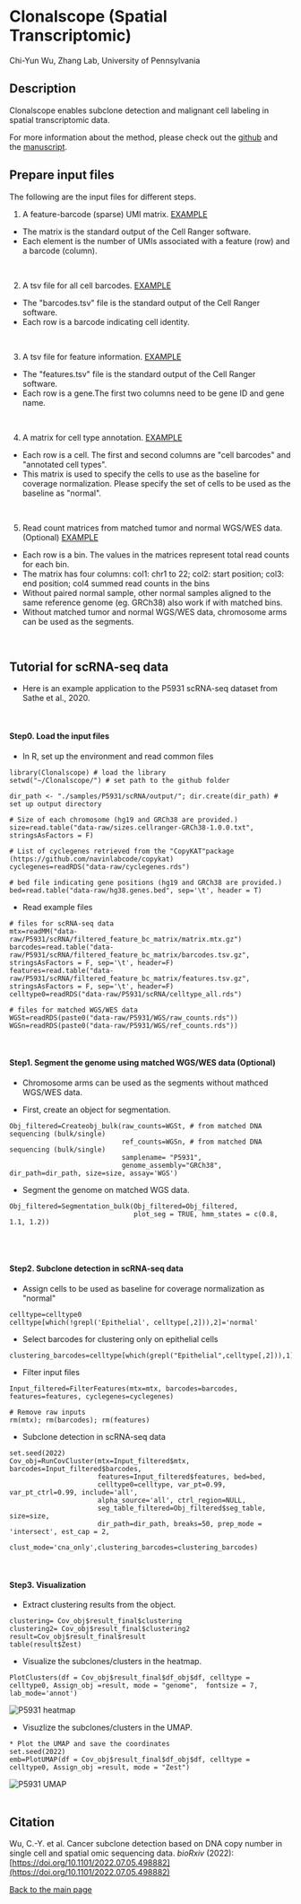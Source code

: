 Clonalscope (Spatial Transcriptomic)
================
Chi-Yun Wu, Zhang Lab, University of Pennsylvania

## Description
Clonalscope enables subclone detection and malignant cell labeling in spatial transcriptomic data.

For more information about the method, please check out the [github](https://github.com/seasoncloud/Clonalscope) and the [manuscript](https://doi.org/10.1101/2022.07.05.498882).
<br/>

## Prepare input files
The following are the input files for different steps.

1. A feature-barcode (sparse) UMI matrix. [EXAMPLE](https://github.com/seasoncloud/Clonalscope/blob/main/data-raw/P5931/scRNA/filtered_feature_bc_matrix/matrix.mtx.gz) 
* The matrix is the standard output of the Cell Ranger software.
* Each element is the number of UMIs associated with a feature (row) and a barcode (column).
<br/>
 
2. A tsv file for all cell barcodes. [EXAMPLE](https://github.com/seasoncloud/Clonalscope/blob/main/data-raw/P5931/scRNA/filtered_feature_bc_matrix/barcodes.tsv.gz)
* The "barcodes.tsv" file is the standard output of the Cell Ranger software.
* Each row is a barcode indicating cell identity.
<br/>
 
3. A tsv file for feature information. 
[EXAMPLE](https://github.com/seasoncloud/Clonalscope/blob/main/data-raw/P5931/scRNA/filtered_feature_bc_matrix/features.tsv.gz)
* The "features.tsv" file is the standard output of the Cell Ranger software.
* Each row is a gene.The first two columns need to be gene ID and gene name.
<br/>

4. A matrix for cell type annotation. 
[EXAMPLE](https://github.com/seasoncloud/Clonalscope/blob/main/data-raw/P5931/scRNA/celltype_all.rds)
* Each row is a cell. The first and second columns are "cell barcodes" and "annotated cell types". 
* This matrix is used to specify the cells to use as the baseline for coverage normalization. Please specify the set of cells to be used as the baseline as "normal". 
<br/>

5. Read count matrices from matched tumor and normal WGS/WES data. (Optional) [EXAMPLE](https://github.com/seasoncloud/Clonalscope/tree/main/data-raw/P5931/WGS) 
* Each row is a bin. The values in the matrices represent total read counts for each bin.
* The matrix has four columns: col1: chr1 to 22; col2: start position; col3: end position; col4 summed read counts in the bins
* Without paired normal sample, other normal samples aligned to the same reference genome (eg. GRCh38) also work if with matched bins.
* Without matched tumor and normal WGS/WES data, chromosome arms can be used as the segments.
<br/>

## Tutorial for scRNA-seq data
* Here is an example application to the P5931 scRNA-seq dataset from Sathe et al., 2020.
<br/>

#### Step0. Load the input files

* In R, set up the environment and read common files
```
library(Clonalscope) # load the library
setwd("~/Clonalscope/") # set path to the github folder

dir_path <- "./samples/P5931/scRNA/output/"; dir.create(dir_path) # set up output directory

# Size of each chromosome (hg19 and GRCh38 are provided.)
size=read.table("data-raw/sizes.cellranger-GRCh38-1.0.0.txt", stringsAsFactors = F)

# List of cyclegenes retrieved from the "CopyKAT"package (https://github.com/navinlabcode/copykat)
cyclegenes=readRDS("data-raw/cyclegenes.rds")

# bed file indicating gene positions (hg19 and GRCh38 are provided.)
bed=read.table("data-raw/hg38.genes.bed", sep='\t', header = T)

```

* Read example files
```
# files for scRNA-seq data
mtx=readMM("data-raw/P5931/scRNA/filtered_feature_bc_matrix/matrix.mtx.gz")
barcodes=read.table("data-raw/P5931/scRNA/filtered_feature_bc_matrix/barcodes.tsv.gz", stringsAsFactors = F, sep='\t', header=F)
features=read.table("data-raw/P5931/scRNA/filtered_feature_bc_matrix/features.tsv.gz", stringsAsFactors = F, sep='\t', header=F)
celltype0=readRDS("data-raw/P5931/scRNA/celltype_all.rds")

# files for matched WGS/WES data
WGSt=readRDS(paste0("data-raw/P5931/WGS/raw_counts.rds"))
WGSn=readRDS(paste0("data-raw/P5931/WGS/ref_counts.rds"))
```
<br/>

#### Step1. Segment the genome using matched WGS/WES data (Optional)

* Chromosome arms can be used as the segments without mathced WGS/WES data. 

* First, create an object for segmentation.
```
Obj_filtered=Createobj_bulk(raw_counts=WGSt, # from matched DNA sequencing (bulk/single)
                            ref_counts=WGSn, # from matched DNA sequencing (bulk/single)
                            samplename= "P5931",
                            genome_assembly="GRCh38", dir_path=dir_path, size=size, assay='WGS')
```

* Segment the genome on matched WGS data.
```
Obj_filtered=Segmentation_bulk(Obj_filtered=Obj_filtered,
                               plot_seg = TRUE, hmm_states = c(0.8, 1.1, 1.2))
```
<br/><br/>

#### Step2. Subclone detection in scRNA-seq data

* Assign cells to be used as baseline for coverage normalization as "normal"
```
celltype=celltype0
celltype[which(!grepl('Epithelial', celltype[,2])),2]='normal'
```

* Select barcodes for clustering only on epithelial cells
```
clustering_barcodes=celltype[which(grepl("Epithelial",celltype[,2])),1]
```

* Filter input files
```
Input_filtered=FilterFeatures(mtx=mtx, barcodes=barcodes, features=features, cyclegenes=cyclegenes)

# Remove raw inputs
rm(mtx); rm(barcodes); rm(features)
```

* Subclone detection in scRNA-seq data
```
set.seed(2022)
Cov_obj=RunCovCluster(mtx=Input_filtered$mtx, barcodes=Input_filtered$barcodes, 
                      features=Input_filtered$features, bed=bed, 
                      celltype0=celltype, var_pt=0.99, var_pt_ctrl=0.99, include='all',
                      alpha_source='all', ctrl_region=NULL, 
                      seg_table_filtered=Obj_filtered$seg_table, size=size,
                      dir_path=dir_path, breaks=50, prep_mode = 'intersect', est_cap = 2,
                      clust_mode='cna_only',clustering_barcodes=clustering_barcodes) 
```
<br/>

#### Step3. Visualization

* Extract clustering results from the object.
```
clustering= Cov_obj$result_final$clustering
clustering2= Cov_obj$result_final$clustering2
result=Cov_obj$result_final$result
table(result$Zest)
```

* Visualize the subclones/clusters in the heatmap.
```
PlotClusters(df = Cov_obj$result_final$df_obj$df, celltype = celltype0, Assign_obj =result, mode = "genome",  fontsize = 7, lab_mode='annot')
```

![](../../../inst/plots/P5931_heatmap.png?raw=true "P5931 heatmap")

* Visuzlize the subclones/clusters in the UMAP.
```
* Plot the UMAP and save the coordinates
set.seed(2022)
emb=PlotUMAP(df = Cov_obj$result_final$df_obj$df, celltype = celltype0, Assign_obj =result, mode = "Zest")
```

![](../../../inst/plots/P5931_UMAP.png?raw=true "P5931 UMAP")
<br/><br/>



## Citation
Wu, C.-Y. et al. Cancer subclone detection based on DNA copy number in single cell and spatial omic sequencing data. *bioRxiv* (2022): [https://doi.org/10.1101/2022.07.05.498882](https://doi.org/10.1101/2022.07.05.498882)





[Back to the main page](https://github.com/seasoncloud/Clonalscope)
